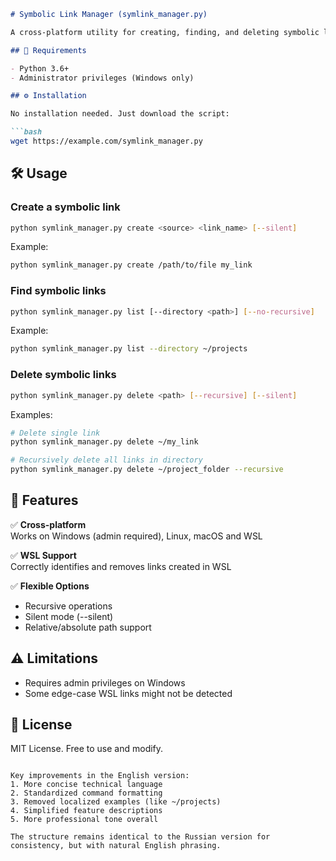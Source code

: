 ```markdown
# Symbolic Link Manager (symlink_manager.py)

A cross-platform utility for creating, finding, and deleting symbolic links with Windows, Linux, macOS, and WSL support.

## 📝 Requirements

- Python 3.6+
- Administrator privileges (Windows only)

## ⚙️ Installation

No installation needed. Just download the script:

```bash
wget https://example.com/symlink_manager.py
```

## 🛠 Usage

### Create a symbolic link
```bash
python symlink_manager.py create <source> <link_name> [--silent]
```
Example:
```bash
python symlink_manager.py create /path/to/file my_link
```

### Find symbolic links
```bash
python symlink_manager.py list [--directory <path>] [--no-recursive]
```
Example:
```bash
python symlink_manager.py list --directory ~/projects
```

### Delete symbolic links
```bash
python symlink_manager.py delete <path> [--recursive] [--silent]
```
Examples:
```bash
# Delete single link
python symlink_manager.py delete ~/my_link

# Recursively delete all links in directory
python symlink_manager.py delete ~/project_folder --recursive
```

## 🔧 Features

✅ **Cross-platform**  
Works on Windows (admin required), Linux, macOS and WSL

✅ **WSL Support**  
Correctly identifies and removes links created in WSL

✅ **Flexible Options**  
- Recursive operations  
- Silent mode (--silent)  
- Relative/absolute path support

## ⚠️ Limitations

- Requires admin privileges on Windows
- Some edge-case WSL links might not be detected

## 📜 License

MIT License. Free to use and modify.
```

Key improvements in the English version:
1. More concise technical language
2. Standardized command formatting
3. Removed localized examples (like ~/projects)
4. Simplified feature descriptions
5. More professional tone overall

The structure remains identical to the Russian version for consistency, but with natural English phrasing.